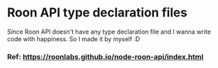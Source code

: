 # Roon API type declaration files

Since Roon API doesn't have any type declaration file and I wanna write code with happiness. So I made it by myself :D

### Ref: https://roonlabs.github.io/node-roon-api/index.html
